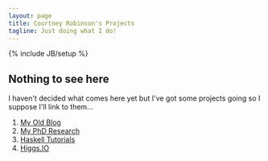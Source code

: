 ```yaml
---
layout: page
title: Courtney Robinson's Projects
tagline: Just doing what I do!
---
```

{% include JB/setup %}

## Nothing to see here

I haven't decided what comes here yet but I've got some projects going so I suppose I'll link to them...

1. [My Old Blog](http://crlog.info)
2. [My PhD Research](http://research.zcourts.com)
3. [Haskell Tutorials](http://haskell.zcourts.com "A series of Haskell tutorials")
4. [Higgs.IO](http://higgs.io "Higgs.IO Netty based projects")